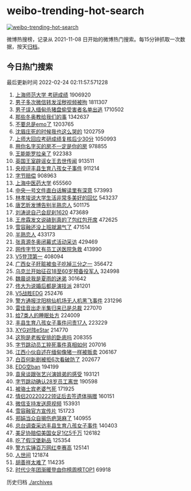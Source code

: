 # weibo-trending-hot-search

[![weibo-trending-hot-search](https://github.com/ameizi/weibo-trending-hot-search/actions/workflows/ci.yml/badge.svg)](https://github.com/ameizi/weibo-trending-hot-search/actions/workflows/ci.yml)

微博热搜榜，记录从 2021-11-08 日开始的微博热门搜索。每15分钟抓取一次数据，按天[归档](./archives)。

## 今日热门搜索

<!-- BEGIN --> 
最后更新时间 2022-02-24 02:11:57.571228 
1. [上海师范大学 考研成绩](https://s.weibo.com/weibo?q=%E4%B8%8A%E6%B5%B7%E5%B8%88%E8%8C%83%E5%A4%A7%E5%AD%A6%20%E8%80%83%E7%A0%94%E6%88%90%E7%BB%A9&Refer=top) 1906920
1. [男子多次微信转发淫秽视频被拘](https://s.weibo.com/weibo?q=%23%E7%94%B7%E5%AD%90%E5%A4%9A%E6%AC%A1%E5%BE%AE%E4%BF%A1%E8%BD%AC%E5%8F%91%E6%B7%AB%E7%A7%BD%E8%A7%86%E9%A2%91%E8%A2%AB%E6%8B%98%23&Refer=top) 1811307
1. [男子误入缅甸杀猪盘偷受害者名单出逃](https://s.weibo.com/weibo?q=%23%E7%94%B7%E5%AD%90%E8%AF%AF%E5%85%A5%E7%BC%85%E7%94%B8%E6%9D%80%E7%8C%AA%E7%9B%98%E5%81%B7%E5%8F%97%E5%AE%B3%E8%80%85%E5%90%8D%E5%8D%95%E5%87%BA%E9%80%83%23&Refer=top) 1710502
1. [那些冬奥教给我们的事](https://s.weibo.com/weibo?q=%23%E9%82%A3%E4%BA%9B%E5%86%AC%E5%A5%A5%E6%95%99%E7%BB%99%E6%88%91%E4%BB%AC%E7%9A%84%E4%BA%8B%23&Refer=top) 1342637
1. [不要总是emo了](https://s.weibo.com/weibo?q=%23%E4%B8%8D%E8%A6%81%E6%80%BB%E6%98%AFemo%E4%BA%86%23&Refer=top) 1203765
1. [沈眉庄死的时候我也这么哭的](https://s.weibo.com/weibo?q=%23%E6%B2%88%E7%9C%89%E5%BA%84%E6%AD%BB%E7%9A%84%E6%97%B6%E5%80%99%E6%88%91%E4%B9%9F%E8%BF%99%E4%B9%88%E5%93%AD%E7%9A%84%23&Refer=top) 1202759
1. [上师大回应考研成绩复核后少30分](https://s.weibo.com/weibo?q=%23%E4%B8%8A%E5%B8%88%E5%A4%A7%E5%9B%9E%E5%BA%94%E8%80%83%E7%A0%94%E6%88%90%E7%BB%A9%E5%A4%8D%E6%A0%B8%E5%90%8E%E5%B0%9130%E5%88%86%23&Refer=top) 1050993
1. [用你名字买的房不一定是你的房](https://s.weibo.com/weibo?q=%23%E7%94%A8%E4%BD%A0%E5%90%8D%E5%AD%97%E4%B9%B0%E7%9A%84%E6%88%BF%E4%B8%8D%E4%B8%80%E5%AE%9A%E6%98%AF%E4%BD%A0%E7%9A%84%E6%88%BF%23&Refer=top) 978855
1. [王能能罗拉亲了](https://s.weibo.com/weibo?q=%23%E7%8E%8B%E8%83%BD%E8%83%BD%E7%BD%97%E6%8B%89%E4%BA%B2%E4%BA%86%23&Refer=top) 922383
1. [英国王室辟谣女王去世传闻](https://s.weibo.com/weibo?q=%23%E8%8B%B1%E5%9B%BD%E7%8E%8B%E5%AE%A4%E8%BE%9F%E8%B0%A3%E5%A5%B3%E7%8E%8B%E5%8E%BB%E4%B8%96%E4%BC%A0%E9%97%BB%23&Refer=top) 913511
1. [央视评丰县生育八孩女子事件](https://s.weibo.com/weibo?q=%23%E5%A4%AE%E8%A7%86%E8%AF%84%E4%B8%B0%E5%8E%BF%E7%94%9F%E8%82%B2%E5%85%AB%E5%AD%A9%E5%A5%B3%E5%AD%90%E4%BA%8B%E4%BB%B6%23&Refer=top) 911214
1. [字节赔偿](https://s.weibo.com/weibo?q=%E5%AD%97%E8%8A%82%E8%B5%94%E5%81%BF&Refer=top) 908963
1. [上海中医药大学](https://s.weibo.com/weibo?q=%E4%B8%8A%E6%B5%B7%E4%B8%AD%E5%8C%BB%E8%8D%AF%E5%A4%A7%E5%AD%A6&Refer=top) 655560
1. [中央一号文件直白话解读里有深意](https://s.weibo.com/weibo?q=%23%E4%B8%AD%E5%A4%AE%E4%B8%80%E5%8F%B7%E6%96%87%E4%BB%B6%E7%9B%B4%E7%99%BD%E8%AF%9D%E8%A7%A3%E8%AF%BB%E9%87%8C%E6%9C%89%E6%B7%B1%E6%84%8F%23&Refer=top) 573993
1. [林孝埈说大学生活非常多美好的回忆](https://s.weibo.com/weibo?q=%23%E6%9E%97%E5%AD%9D%E5%9F%88%E8%AF%B4%E5%A4%A7%E5%AD%A6%E7%94%9F%E6%B4%BB%E9%9D%9E%E5%B8%B8%E5%A4%9A%E7%BE%8E%E5%A5%BD%E7%9A%84%E5%9B%9E%E5%BF%86%23&Refer=top) 543237
1. [唐艺昕发博告别半熟恋人](https://s.weibo.com/weibo?q=%23%E5%94%90%E8%89%BA%E6%98%95%E5%8F%91%E5%8D%9A%E5%91%8A%E5%88%AB%E5%8D%8A%E7%86%9F%E6%81%8B%E4%BA%BA%23&Refer=top) 501175
1. [刘涛说自己会屁刹1620](https://s.weibo.com/weibo?q=%23%E5%88%98%E6%B6%9B%E8%AF%B4%E8%87%AA%E5%B7%B1%E4%BC%9A%E5%B1%81%E5%88%B91620%23&Refer=top) 473689
1. [王彦霖发文说磕到真的了包红包开席](https://s.weibo.com/weibo?q=%23%E7%8E%8B%E5%BD%A6%E9%9C%96%E5%8F%91%E6%96%87%E8%AF%B4%E7%A3%95%E5%88%B0%E7%9C%9F%E7%9A%84%E4%BA%86%E5%8C%85%E7%BA%A2%E5%8C%85%E5%BC%80%E5%B8%AD%23&Refer=top) 472625
1. [雪容融还没上班就漏气了](https://s.weibo.com/weibo?q=%23%E9%9B%AA%E5%AE%B9%E8%9E%8D%E8%BF%98%E6%B2%A1%E4%B8%8A%E7%8F%AD%E5%B0%B1%E6%BC%8F%E6%B0%94%E4%BA%86%23&Refer=top) 471514
1. [半熟恋人](https://s.weibo.com/weibo?q=%E5%8D%8A%E7%86%9F%E6%81%8B%E4%BA%BA&Refer=top) 433173
1. [张真源冬奥闭幕式活动采访](https://s.weibo.com/weibo?q=%23%E5%BC%A0%E7%9C%9F%E6%BA%90%E5%86%AC%E5%A5%A5%E9%97%AD%E5%B9%95%E5%BC%8F%E6%B4%BB%E5%8A%A8%E9%87%87%E8%AE%BF%23&Refer=top) 429469
1. [网传字节又有员工送医院急救](https://s.weibo.com/weibo?q=%23%E7%BD%91%E4%BC%A0%E5%AD%97%E8%8A%82%E5%8F%88%E6%9C%89%E5%91%98%E5%B7%A5%E9%80%81%E5%8C%BB%E9%99%A2%E6%80%A5%E6%95%91%23&Refer=top) 413990
1. [V5登顶第一](https://s.weibo.com/weibo?q=%23V5%E7%99%BB%E9%A1%B6%E7%AC%AC%E4%B8%80%23&Refer=top) 408094
1. [广西女子肝脏被虫子吃掉三分之一](https://s.weibo.com/weibo?q=%23%E5%B9%BF%E8%A5%BF%E5%A5%B3%E5%AD%90%E8%82%9D%E8%84%8F%E8%A2%AB%E8%99%AB%E5%AD%90%E5%90%83%E6%8E%89%E4%B8%89%E5%88%86%E4%B9%8B%E4%B8%80%23&Refer=top) 356472
1. [乌克兰开始征召18至60岁预备役军人](https://s.weibo.com/weibo?q=%23%E4%B9%8C%E5%85%8B%E5%85%B0%E5%BC%80%E5%A7%8B%E5%BE%81%E5%8F%AC18%E8%87%B360%E5%B2%81%E9%A2%84%E5%A4%87%E5%BD%B9%E5%86%9B%E4%BA%BA%23&Refer=top) 324998
1. [魏晨说我是夏雨的迷弟](https://s.weibo.com/weibo?q=%23%E9%AD%8F%E6%99%A8%E8%AF%B4%E6%88%91%E6%98%AF%E5%A4%8F%E9%9B%A8%E7%9A%84%E8%BF%B7%E5%BC%9F%23&Refer=top) 301642
1. [佟大为说婚后都是演技派](https://s.weibo.com/weibo?q=%23%E4%BD%9F%E5%A4%A7%E4%B8%BA%E8%AF%B4%E5%A9%9A%E5%90%8E%E9%83%BD%E6%98%AF%E6%BC%94%E6%8A%80%E6%B4%BE%23&Refer=top) 281201
1. [V5战胜EDG](https://s.weibo.com/weibo?q=%23V5%E6%88%98%E8%83%9CEDG%23&Refer=top) 252476
1. [警方通报沈阳桃仙机场无人机黑飞事件](https://s.weibo.com/weibo?q=%23%E8%AD%A6%E6%96%B9%E9%80%9A%E6%8A%A5%E6%B2%88%E9%98%B3%E6%A1%83%E4%BB%99%E6%9C%BA%E5%9C%BA%E6%97%A0%E4%BA%BA%E6%9C%BA%E9%BB%91%E9%A3%9E%E4%BA%8B%E4%BB%B6%23&Refer=top) 231296
1. [雷佳音出走半集归来已是总裁](https://s.weibo.com/weibo?q=%23%E9%9B%B7%E4%BD%B3%E9%9F%B3%E5%87%BA%E8%B5%B0%E5%8D%8A%E9%9B%86%E5%BD%92%E6%9D%A5%E5%B7%B2%E6%98%AF%E6%80%BB%E8%A3%81%23&Refer=top) 227070
1. [给7类人的睡眠处方](https://s.weibo.com/weibo?q=%23%E7%BB%997%E7%B1%BB%E4%BA%BA%E7%9A%84%E7%9D%A1%E7%9C%A0%E5%A4%84%E6%96%B9%23&Refer=top) 224009
1. [丰县生育八孩女子事件问责17人](https://s.weibo.com/weibo?q=%23%E4%B8%B0%E5%8E%BF%E7%94%9F%E8%82%B2%E5%85%AB%E5%AD%A9%E5%A5%B3%E5%AD%90%E4%BA%8B%E4%BB%B6%E9%97%AE%E8%B4%A317%E4%BA%BA%23&Refer=top) 223229
1. [XYG对阵eStar](https://s.weibo.com/weibo?q=%23XYG%E5%AF%B9%E9%98%B5eStar%23&Refer=top) 214770
1. [这狗是老板安排的卧底吗](https://s.weibo.com/weibo?q=%23%E8%BF%99%E7%8B%97%E6%98%AF%E8%80%81%E6%9D%BF%E5%AE%89%E6%8E%92%E7%9A%84%E5%8D%A7%E5%BA%95%E5%90%97%23&Refer=top) 208355
1. [字节跳动员工猝死事件真相如何](https://s.weibo.com/weibo?q=%23%E5%AD%97%E8%8A%82%E8%B7%B3%E5%8A%A8%E5%91%98%E5%B7%A5%E7%8C%9D%E6%AD%BB%E4%BA%8B%E4%BB%B6%E7%9C%9F%E7%9B%B8%E5%A6%82%E4%BD%95%23&Refer=top) 207016
1. [江西小伙自述在缅甸像猪一样被贩卖](https://s.weibo.com/weibo?q=%23%E6%B1%9F%E8%A5%BF%E5%B0%8F%E4%BC%99%E8%87%AA%E8%BF%B0%E5%9C%A8%E7%BC%85%E7%94%B8%E5%83%8F%E7%8C%AA%E4%B8%80%E6%A0%B7%E8%A2%AB%E8%B4%A9%E5%8D%96%23&Refer=top) 206167
1. [白百何新剧被拒6次看破防了](https://s.weibo.com/weibo?q=%23%E7%99%BD%E7%99%BE%E4%BD%95%E6%96%B0%E5%89%A7%E8%A2%AB%E6%8B%926%E6%AC%A1%E7%9C%8B%E7%A0%B4%E9%98%B2%E4%BA%86%23&Refer=top) 202677
1. [EDG空ban](https://s.weibo.com/weibo?q=%23EDG%E7%A9%BAban%23&Refer=top) 194199
1. [袁泉谈跟张艺兴演姐弟的感受](https://s.weibo.com/weibo?q=%23%E8%A2%81%E6%B3%89%E8%B0%88%E8%B7%9F%E5%BC%A0%E8%89%BA%E5%85%B4%E6%BC%94%E5%A7%90%E5%BC%9F%E7%9A%84%E6%84%9F%E5%8F%97%23&Refer=top) 193121
1. [字节跳动确认28岁员工离世](https://s.weibo.com/weibo?q=%23%E5%AD%97%E8%8A%82%E8%B7%B3%E5%8A%A8%E7%A1%AE%E8%AE%A428%E5%B2%81%E5%91%98%E5%B7%A5%E7%A6%BB%E4%B8%96%23&Refer=top) 190598
1. [被骆士宾老婆气死](https://s.weibo.com/weibo?q=%23%E8%A2%AB%E9%AA%86%E5%A3%AB%E5%AE%BE%E8%80%81%E5%A9%86%E6%B0%94%E6%AD%BB%23&Refer=top) 171925
1. [情侣20220222领证后去签遗体捐赠](https://s.weibo.com/weibo?q=%23%E6%83%85%E4%BE%A320220222%E9%A2%86%E8%AF%81%E5%90%8E%E5%8E%BB%E7%AD%BE%E9%81%97%E4%BD%93%E6%8D%90%E8%B5%A0%23&Refer=top) 160151
1. [微信支持发送原视频](https://s.weibo.com/weibo?q=%23%E5%BE%AE%E4%BF%A1%E6%94%AF%E6%8C%81%E5%8F%91%E9%80%81%E5%8E%9F%E8%A7%86%E9%A2%91%23&Refer=top) 153931
1. [雪容融官方宣传片](https://s.weibo.com/weibo?q=%23%E9%9B%AA%E5%AE%B9%E8%9E%8D%E5%AE%98%E6%96%B9%E5%AE%A3%E4%BC%A0%E7%89%87%23&Refer=top) 151723
1. [郑娟当众自揭伤疤哭麻了](https://s.weibo.com/weibo?q=%23%E9%83%91%E5%A8%9F%E5%BD%93%E4%BC%97%E8%87%AA%E6%8F%AD%E4%BC%A4%E7%96%A4%E5%93%AD%E9%BA%BB%E4%BA%86%23&Refer=top) 140955
1. [总台调查采访丰县生育八孩女子事件](https://s.weibo.com/weibo?q=%23%E6%80%BB%E5%8F%B0%E8%B0%83%E6%9F%A5%E9%87%87%E8%AE%BF%E4%B8%B0%E5%8E%BF%E7%94%9F%E8%82%B2%E5%85%AB%E5%AD%A9%E5%A5%B3%E5%AD%90%E4%BA%8B%E4%BB%B6%23&Refer=top) 140403
1. [美足协赔偿美国女足1亿5千万](https://s.weibo.com/weibo?q=%23%E7%BE%8E%E8%B6%B3%E5%8D%8F%E8%B5%94%E5%81%BF%E7%BE%8E%E5%9B%BD%E5%A5%B3%E8%B6%B31%E4%BA%BF5%E5%8D%83%E4%B8%87%23&Refer=top) 126182
1. [吃了假汉堡新品](https://s.weibo.com/weibo?q=%23%E5%90%83%E4%BA%86%E5%81%87%E6%B1%89%E5%A0%A1%E6%96%B0%E5%93%81%23&Refer=top) 125354
1. [警方实锤百万网红李赛高](https://s.weibo.com/weibo?q=%23%E8%AD%A6%E6%96%B9%E5%AE%9E%E9%94%A4%E7%99%BE%E4%B8%87%E7%BD%91%E7%BA%A2%E6%9D%8E%E8%B5%9B%E9%AB%98%23&Refer=top) 125141
1. [人世间](https://s.weibo.com/weibo?q=%E4%BA%BA%E4%B8%96%E9%97%B4&Refer=top) 121874
1. [胡善祥太难了](https://s.weibo.com/weibo?q=%23%E8%83%A1%E5%96%84%E7%A5%A5%E5%A4%AA%E9%9A%BE%E4%BA%86%23&Refer=top) 114235
1. [时代少年团渐暖登由你榜周榜TOP1](https://s.weibo.com/weibo?q=%23%E6%97%B6%E4%BB%A3%E5%B0%91%E5%B9%B4%E5%9B%A2%E6%B8%90%E6%9A%96%E7%99%BB%E7%94%B1%E4%BD%A0%E6%A6%9C%E5%91%A8%E6%A6%9CTOP1%23&Refer=top) 69918
<!-- END -->

历史归档 [./archives](./archives)

